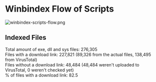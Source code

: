 # Winbindex Flow of Scripts

![winbindex-scripts-flow.png](winbindex-scripts-flow.png)

## Indexed Files

<!--FileStats-->
Total amount of exe, dll and sys files: 276,305  
Files with a download link: 227,821 (89,326 from the actual files, 138,495 from VirusTotal)  
Files without a download link: 48,484 (48,484 weren't uploaded to VirusTotal, 0 weren't checked yet)  
% of files with a download link: 82.5  
<!--/FileStats-->
